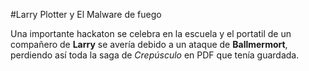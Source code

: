 #Larry Plotter y El Malware de fuego

Una importante hackaton se celebra en la escuela y el portatil de un compañero de **Larry**
se avería debido a un ataque de **Ballmermort**, perdiendo así toda la saga de *Crepúsculo*
en PDF que tenía guardada.
